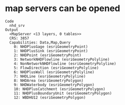 # map servers can be opened

    Code
      nhd_srv
    Output
      <MapServer <13 layers, 0 tables>>
      CRS: 3857
      Capabilities: Data,Map,Query
        0: NHDPlusGage (esriGeometryPoint)
        1: NHDPlusSink (esriGeometryPoint)
        2: NHDPoint (esriGeometryPoint)
        3: NetworkNHDFlowline (esriGeometryPolyline)
        4: NonNetworkNHDFlowline (esriGeometryPolyline)
        5: FlowDirection (esriGeometryPolyline)
        6: NHDPlusWall (esriGeometryPolyline)
        7: NHDLine (esriGeometryPolyline)
        8: NHDArea (esriGeometryPolygon)
        9: NHDWaterbody (esriGeometryPolygon)
        10: NHDPlusCatchment (esriGeometryPolygon)
        11: NHDPlusBoundaryUnit (esriGeometryPolygon)
        12: WBDHU12 (esriGeometryPolygon)

